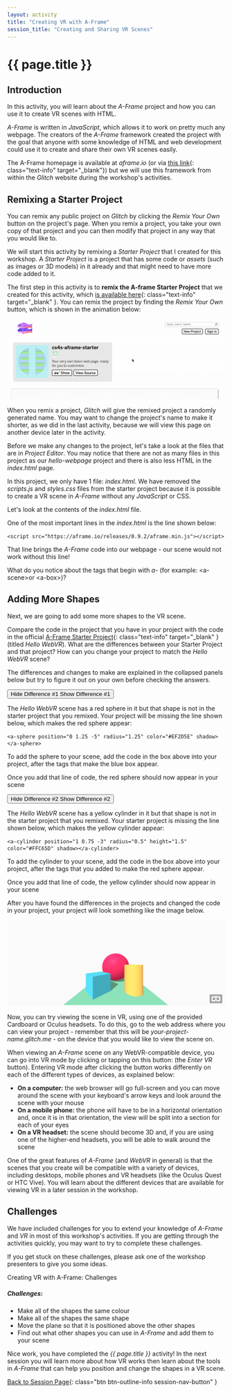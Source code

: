 ```yaml
---
layout: activity
title: "Creating VR with A-Frame"
session_title: "Creating and Sharing VR Scenes"
---
```


# {{ page.title }}

## Introduction

In this activity, you will learn about the *A-Frame* project and how you can use it to create VR scenes with HTML.

*A-Frame* is written in *JavaScript*, which allows it to work on pretty much any webpage.
The creators of the *A-Frame* framework created the project with the goal that anyone with some knowledge of HTML and web development could use it to create and share their own VR scenes easily.

The A-Frame homepage is available at *aframe.io* (or via [this link](https://aframe.io){: class="text-info" target="_blank"}) but we will use this framework from within the *Glitch* website during the workshop's activities.

## Remixing a Starter Project

You can remix any public project on *Glitch* by clicking the *Remix Your Own* button on the project's page.
When you remix a project, you take your own copy of that project and you can then modify that project in any way that you would like to.

We will start this activity by remixing a *Starter Project* that I created for this workshop.
A *Starter Project* is a project that has some code or *assets* (such as images or 3D models) in it already and that might need to have more code added to it.

The first step in this activity is to **remix the A-frame Starter Project** that we created for this activity, which [is available here](https://glitch.com/~cs4s-aframe-starter){: class="text-info" target="_blank" }.
You can remix the project by finding the *Remix Your Own* button, which is shown in the animation below:

<div class="row my-4">
    <div class="col-md-8 offset-md-2">
        <img src="images/aframe_remix.gif" class="img-fluid border border-info">
    </div>
</div>

When you remix a project, *Glitch* will give the remixed project a randomly generated name. 
You may want to change the project's name to make it shorter, as we did in the last activity, because we will view this page on another device later in the activity.

Before we make any changes to the project, let's take a look at the files that are in *Project Editor*.
You may notice that there are not as many files in this project as our *hello-webpage* project and there is also less HTML in the *index.html* page.

In this project, we only have 1 file: *index.html*.
We have removed the *scripts.js* and *styles.css* files from the starter project because it is possible to create a VR scene in *A-Frame* without any *JavaScript* or CSS.

Let's look at the contents of the *index.html* file. 

One of the most important lines in the *index.html* is the line shown below:

```
<script src="https://aframe.io/releases/0.9.2/aframe.min.js"></script>
```

That line brings the *A-Frame* code into our webpage - our scene would not work without this line!

What do you notice about the tags that begin with *a-* (for example: &lt;a-scene&gt;or &lt;a-box&gt;)?

## Adding More Shapes

Next, we are going to add some more shapes to the VR scene.

Compare the code in the project that you have in your project with the code in the official [A-Frame Starter Project](https://glitch.com/~aframe){: class="text-info" target="_blank" } (titled *Hello WebVR*).
What are the differences between your Starter Project and that project?
How can you change your project to match the *Hello WebVR* scene?

The differences and changes to make are explained in the collapsed panels below but try to figure it out on your own before checking the answers.

<p>
  <button class="btn btn-outline-info collapsed" type="button" data-toggle="collapse" data-target="#collapse-difference-1" aria-expanded="false" aria-controls="collapseExample">
    <span class="if-not-collapsed">
        Hide Difference #1
        <i class="fas fa-chevron-up step-icon"></i>
    </span>
    <span class="if-collapsed">
        Show Difference #1
        <i class="fas fa-chevron-down step-icon"></i>
    </span>
  </button>
</p>
<div class="collapse" id="collapse-difference-1">
  <div class="card card-body my-4">
    <p>The <i>Hello WebVR</i> scene has a red sphere in it but that shape is not in the starter project that you remixed.
    Your project will be missing the line shown below, which makes the red sphere appear:</p>
    <div class="highlighter-rouge">
        <div class="highlight">
            <pre class="highlight"><code>&lt;a-sphere position="0 1.25 -5" radius="1.25" color="#EF2D5E" shadow&gt;&lt;/a-sphere&gt;</code></pre>
        </div>
    </div>
    <p>To add the sphere to your scene, add the code in the box above into your project, after the tags that make the blue box appear.</p>
    <p>Once you add that line of code, the red sphere should now appear in your scene</p>
  </div>
</div>

<p>
  <button class="btn btn-outline-info collapsed" type="button" data-toggle="collapse" data-target="#collapse-difference-2" aria-expanded="false" aria-controls="collapseExample">
    <span class="if-not-collapsed">
        Hide Difference #2
        <i class="fas fa-chevron-up step-icon"></i>
    </span>
    <span class="if-collapsed">
        Show Difference #2
        <i class="fas fa-chevron-down step-icon"></i>
    </span>
  </button>
</p>
<div class="collapse" id="collapse-difference-2">
  <div class="card card-body my-4">
    <p>The <i>Hello WebVR</i> scene has a yellow cylinder in it but that shape is not in the starter project that you remixed.
    Your starter project is missing the line shown below, which makes the yellow cylinder appear:</p>
    <div class="highlighter-rouge">
        <div class="highlight">
            <pre class="highlight"><code>&lt;a-cylinder position="1 0.75 -3" radius="0.5" height="1.5" color="#FFC65D" shadow&gt;&lt;/a-cylinder&gt;</code></pre>
        </div>
    </div>
    <p>To add the cylinder to your scene, add the code in the box above into your project, after the tags that you added to make the red sphere appear.</p>
    <p>Once you add that line of code, the yellow cylinder should now appear in your scene</p>
  </div>
</div>

After you have found the differences in the projects and changed the code in your project, your project will look something like the image below.

<div class="row my-4">
    <div class="col-md-8 offset-md-2">
        <img src="images/aframe_hello.png" class="img-fluid border border-info">
    </div>
</div>

Now, you can try viewing the scene in VR, using one of the provided Cardboard or Oculus headsets.
To do this, go to the web address where you can view your project - remember that this will be *your-project-name.glitch.me* - on the device that you would like to view the scene on.

When viewing an *A-Frame* scene on any WebVR-compatible device, you can go into VR mode by clicking or tapping on this button: <span class="enter-vr-container"><i class="fas fa-vr-cardboard enter-vr-icon"></i></span> (the *Enter VR* button).
Entering VR mode after clicking the <span class="enter-vr-container"><i class="fas fa-vr-cardboard enter-vr-icon"></i></span> button works differently on each of the different types of devices, as explained below:

- **On a computer:** the web browser will go full-screen and you can move around the scene with your keyboard's arrow keys and look around the scene with your mouse
- **On a mobile phone:** the phone will have to be in a horizontal orientation and, once it is in that orientation, the view will be split into a section for each of your eyes
- **On a VR headset:** the scene should become 3D and, if you are using one of the higher-end headsets, you will be able to walk around the scene

One of the great features of *A-Frame* (and *WebVR* in general) is that the scenes that you create will be compatible with a variety of devices, including desktops, mobile phones and VR headsets (like the Oculus Quest or HTC Vive).
You will learn about the different devices that are available for viewing VR in a later session in the workshop.

## Challenges

We have included challenges for you to extend your knowledge of *A-Frame* and *VR* in most of this workshop's activities.
If you are getting through the activities quickly, you may want to try to complete these challenges.

If you get stuck on these challenges, please ask one of the workshop presenters to give you some ideas.

<div class="card border-info my-4">
<div class="card-header">Creating VR with A-Frame: Challenges</div>
<div class="card-body">
    <h5 class="card-title">Challenges:</h5>
    <ul>
        <li>Make all of the shapes the same colour</li>
        <li>Make all of the shapes the same shape</li>
        <li>Move the plane so that it is positioned above the other shapes</li>
        <li>Find out what other shapes you can use in <i>A-Frame</i> and add them to your scene</li>
    </ul>
</div>
</div>

Nice work, you have completed the <i>{{ page.title }}</i> activity!
In the next session you will learn more about how VR works then learn about the tools in *A-Frame* that can help you position and change the shapes in a VR scene.

[Back to Session Page](./){: class="btn btn-outline-info session-nav-button" }